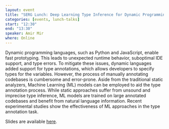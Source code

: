 ```yaml
---
layout: event
title: "SERG Lunch: Deep Learning Type Inference for Dynamic Programming Languages"
categories: [events, lunch-talks]
start: "12:30"
end: "13:30"
speaker: Amir Mir
where: Online
---
```


Dynamic programming languages, such as Python and JavaScript, enable fast prototyping. This leads to unexpected runtime behavior, suboptimal IDE support, and type errors. To mitigate these issues, dynamic languages added support for type annotations, which allows developers to specify types for the variables. However, the process of manually annotating codebases is cumbersome and error-prone. Aside from the traditional static analyzers, Machine Learning (ML) models can be employed to aid the type annotation process. While static approaches suffer from unsound and imprecise type inference, ML models are trained on large annotated codebases and benefit from natural language information. Recent experimental studies show the effectiveness of ML approaches in the type annotation task.

Slides are available [here](https://www.slideshare.net/AMir120/deep-learning-type-inference-for-dynamic-programming-languages).
